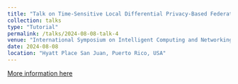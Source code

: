 ```yaml
---
title: "Talk on Time-Sensitive Local Differential Privacy-Based Federated Learning for Vehicular Digital Twin Networks"
collection: talks
type: "Tutorial"
permalink: /talks/2024-08-08-talk-4
venue: "International Symposium on Intelligent Computing and Networking"
date: 2024-08-08
location: "Hyatt Place San Juan, Puerto Rico, USA"
---
```


[More information here](https://www.isicn.org/2024/program.html)


